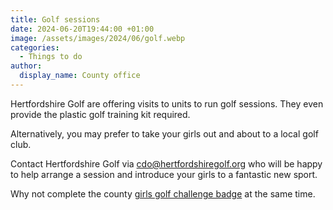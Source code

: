 ```yaml
---
title: Golf sessions
date: 2024-06-20T19:44:00 +01:00
image: /assets/images/2024/06/golf.webp
categories:
  - Things to do
author:
  display_name: County office
---
```

Hertfordshire Golf are offering visits to units to run golf sessions. They even provide the plastic golf training kit required.

Alternatively, you may prefer to take your girls out and about to a local golf club.

Contact Hertfordshire Golf via <cdo@hertfordshiregolf.org> who will be happy to help arrange a session and introduce your girls to a fantastic new sport.

Why not complete the county [girls golf challenge badge](/get-involved/challenge-badges/#girls-golf-challenge-badge) at the same time.
